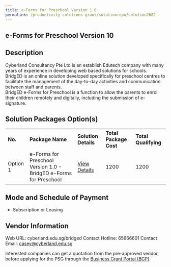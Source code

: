 ```yaml
---
title: e-Forms for Preschool Version 1.0
permalink: /productivity-solutions-grant/solutionrepo/solution2682
---
```


## e-Forms for Preschool Version 10

## Description

Cyberland Consultancy Pte Ltd is an establish Edutech company with many years of experience in developing web based solutions for schools.  
BridgED is an online solution developed specifically for preschool centres to facilitate the management of the day-to-day activities and communication between staff and parents.  
BridgED e-Forms for Preschool is a function to allow the parents to enrol their children remotely and digitally, including the submission of e-signature.

## Solution Packages Option(s)

<table>
<tr>
<td><b>No.</b></td>
<td><b>Package Name</b></td>
<td><b>Solution Details</b></td>
<td><b>Total Package Cost</b></td>
<td><b>Total Qualifying</b></td>
</tr>
<tr>
<td>Option 1</td>
<td>e-Forms for Preschool Version 1.0 - BridgED e-Forms for Preschool </td>
<td><a href='https://www.gobusiness.gov.sg/images/psg/Cyberland_E-Forms_20210410_Desensitised_Annex_3.pdf'>View Details</a></td>
<td>1200</td>
<td>1200</td>
</tr>
</table>

## Mode and Schedule of Payment

 - Subscription or Leasing

## Vendor Information

 Web URL: cyberland.edu.sg/bridged 
Contact Hotline: 65666601 
Contact Email: casey@cyberland.edu.sg 


Interested companies can get a quotation from the pre-approved vendor, before applying for the PSG through the <a href='https://www.businessgrants.gov.sg/'>Business Grant Portal (BGP)</a>.
<script src="/jquery/resize-tables.js"></script>
